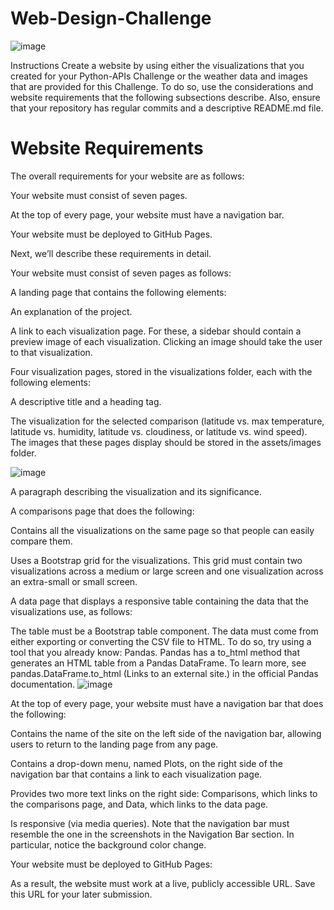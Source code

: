 # Web-Design-Challenge
![image](https://user-images.githubusercontent.com/106934375/186811732-24083c3a-5f32-4285-8de5-e75ffdac0fe0.png)

Instructions
Create a website by using either the visualizations that you created for your Python-APIs Challenge or the weather data and images that are provided for this Challenge. To do so, use the considerations and website requirements that the following subsections describe. Also, ensure that your repository has regular commits and a descriptive README.md file.

# Website Requirements
The overall requirements for your website are as follows:

Your website must consist of seven pages.

At the top of every page, your website must have a navigation bar.

Your website must be deployed to GitHub Pages.

Next, we’ll describe these requirements in detail.

Your website must consist of seven pages as follows:

A landing page that contains the following elements:

An explanation of the project.

A link to each visualization page. For these, a sidebar should contain a preview image of each visualization. Clicking an image should take the user to that visualization.

Four visualization pages, stored in the visualizations folder, each with the following elements:

A descriptive title and a heading tag.

The visualization for the selected comparison (latitude vs. max temperature, latitude vs. humidity, latitude vs. cloudiness, or latitude vs. wind speed). The images that these pages display should be stored in the assets/images folder.

![image](https://user-images.githubusercontent.com/106934375/186811943-7770e082-538a-4d3e-abbd-d91aef0f5106.png)



A paragraph describing the visualization and its significance.

A comparisons page that does the following:

Contains all the visualizations on the same page so that people can easily compare them.

Uses a Bootstrap grid for the visualizations. This grid must contain two visualizations across a medium or large screen and one visualization across an extra-small or small screen.

A data page that displays a responsive table containing the data that the visualizations use, as follows:

The table must be a Bootstrap table component.
The data must come from either exporting or converting the CSV file to HTML. To do so, try using a tool that you already know: Pandas. Pandas has a to_html method that generates an HTML table from a Pandas DataFrame. To learn more, see pandas.DataFrame.to_html (Links to an external site.) in the official Pandas documentation.
![image](https://user-images.githubusercontent.com/106934375/186812519-dcbea6ef-f266-4230-9e7c-e27321cf5f7f.png)


At the top of every page, your website must have a navigation bar that does the following:

Contains the name of the site on the left side of the navigation bar, allowing users to return to the landing page from any page.

Contains a drop-down menu, named Plots, on the right side of the navigation bar that contains a link to each visualization page.

Provides two more text links on the right side: Comparisons, which links to the comparisons page, and Data, which links to the data page.

Is responsive (via media queries). Note that the navigation bar must resemble the one in the screenshots in the Navigation Bar section. In particular, notice the background color change.

Your website must be deployed to GitHub Pages:

As a result, the website must work at a live, publicly accessible URL. Save this URL for your later submission.

